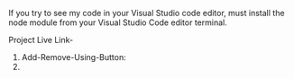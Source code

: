 If you try to see my code in your Visual Studio code editor, must install the node module from your Visual Studio Code editor terminal.

Project Live Link-

1. Add-Remove-Using-Button:
2. 
